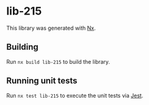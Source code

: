 # lib-215

This library was generated with [Nx](https://nx.dev).

## Building

Run `nx build lib-215` to build the library.

## Running unit tests

Run `nx test lib-215` to execute the unit tests via [Jest](https://jestjs.io).
